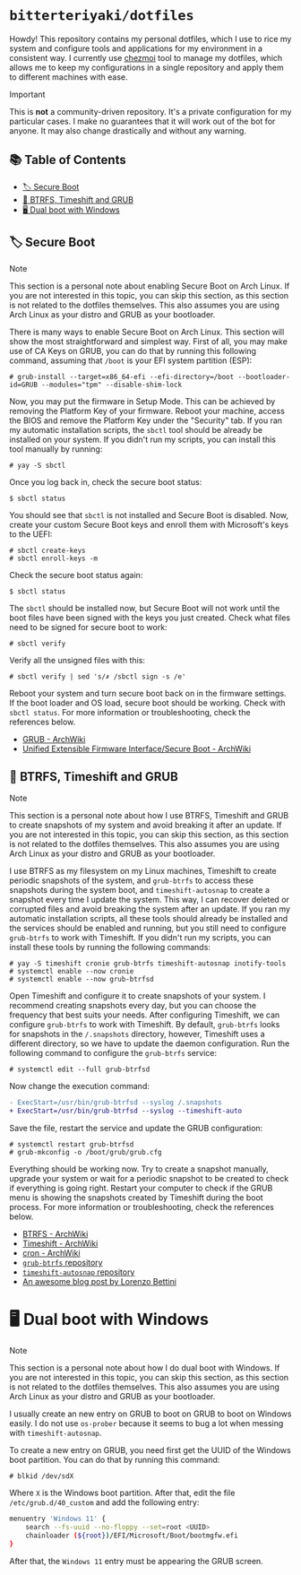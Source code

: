 # `bitterteriyaki/dotfiles`

Howdy! This repository contains my personal dotfiles, which I use to rice my
system and configure tools and applications for my environment in a consistent
way. I currently use [chezmoi](https://www.chezmoi.io) tool to manage my
dotfiles, which allows me to keep my configurations in a single repository and
apply them to different machines with ease.

> [!IMPORTANT]
> This is **not** a community-driven repository. It's a private configuration
> for my particular cases. I make no guarantees that it will work out of the
> bot for anyone. It may also change drastically and without any warning.

## 📚 Table of Contents

- [🏷 Secure Boot](#-secure-boot)
- [📼 BTRFS, Timeshift and GRUB](-btrfs-timeshift-and-grub)
- [🖥️ Dual boot with Windows](-dual-boot-with-windows)

## 🏷 Secure Boot

> [!NOTE]
> This section is a personal note about enabling Secure Boot on Arch Linux. If
> you are not interested in this topic, you can skip this section, as this
> section is not related to the dotfiles themselves. This also assumes you are
> using Arch Linux as your distro and GRUB as your bootloader.

There is many ways to enable Secure Boot on Arch Linux. This section will show
the most straightforward and simplest way. First of all, you may make use of
CA Keys on GRUB, you can do that by running this following command, assuming
that `/boot` is your EFI system partition (ESP):

```
# grub-install --target=x86_64-efi --efi-directory=/boot --bootloader-id=GRUB --modules="tpm" --disable-shim-lock
```

Now, you may put the firmware in Setup Mode. This can be achieved by removing
the Platform Key of your firmware. Reboot your machine, access the BIOS and
remove the Platform Key under the "Security" tab. If you ran my automatic
installation scripts, the `sbctl` tool should be already be installed on your
system. If you didn't run my scripts, you can install this tool manually by
running:

```
# yay -S sbctl
```

Once you log back in, check the secure boot status:

```
$ sbctl status
```

You should see that `sbctl` is not installed and Secure Boot is disabled. Now,
create your custom Secure Boot keys and enroll them with Microsoft's keys to
the UEFI:

```
# sbctl create-keys
# sbctl enroll-keys -m
```

Check the secure boot status again:

```
$ sbctl status
```

The `sbctl` should be installed now, but Secure Boot will not work until the
boot files have been signed with the keys you just created. Check what files
need to be signed for secure boot to work:

```
# sbctl verify
```

Verify all the unsigned files with this:

```
# sbctl verify | sed 's/✗ /sbctl sign -s /e'
```

Reboot your system and turn secure boot back on in the firmware settings. If
the boot loader and OS load, secure boot should be working. Check with
`sbctl status`. For more information or troubleshooting, check the references
below.

- [GRUB - ArchWiki](https://wiki.archlinux.org/title/GRUB)
- [Unified Extensible Firmware Interface/Secure Boot - ArchWiki](https://wiki.archlinux.org/title/Unified_Extensible_Firmware_Interface/Secure_Boot)

## 📼 BTRFS, Timeshift and GRUB

> [!NOTE]
> This section is a personal note about how I use BTRFS, Timeshift and GRUB to
> create snapshots of my system and avoid breaking it after an update. If you
> are not interested in this topic, you can skip this section, as this section
> is not related to the dotfiles themselves. This also assumes you are using
> Arch Linux as your distro and GRUB as your bootloader.

I use BTRFS as my filesystem on my Linux machines, Timeshift to create periodic
snapshots of the system, and `grub-btrfs` to access these snapshots during the
system boot, and `timeshift-autosnap` to create a snapshot every time I update
the system. This way, I can recover deleted or corrupted files and avoid
breaking the system after an update. If you ran my automatic installation
scripts, all these tools should already be installed and the services should be
enabled and running, but you still need to configure `grub-btrfs` to work with
Timeshift. If you didn't run my scripts, you can install these tools by running
the following commands:

```
# yay -S timeshift cronie grub-btrfs timeshift-autosnap inotify-tools
# systemctl enable --now cronie
# systemctl enable --now grub-btrfsd
```

Open Timeshift and configure it to create snapshots of your system. I recommend
creating snapshots every day, but you can choose the frequency that best suits
your needs. After configuring Timeshift, we can configure `grub-btrfs` to work
with Timeshift. By default, `grub-btrfs` looks for snapshots in the
`/.snapshots` directory, however, Timeshift uses a different directory, so we
have to update the daemon configuration. Run the following command to configure
the `grub-btrfs` service:

```
# systemctl edit --full grub-btrfsd
```

Now change the execution command:

```diff
- ExecStart=/usr/bin/grub-btrfsd --syslog /.snapshots
+ ExecStart=/usr/bin/grub-btrfsd --syslog --timeshift-auto
```

Save the file, restart the service and update the GRUB configuration:

```
# systemctl restart grub-btrfsd 
# grub-mkconfig -o /boot/grub/grub.cfg
```

Everything should be working now. Try to create a snapshot manually, upgrade
your system or wait for a periodic snapshot to be created to check if
everything is going right. Restart your computer to check if the GRUB menu is
showing the snapshots created by Timeshift during the boot process. For more
information or troubleshooting, check the references below.

- [BTRFS - ArchWiki](https://wiki.archlinux.org/title/btrfs)
- [Timeshift - ArchWiki](https://wiki.archlinux.org/title/timeshift)
- [cron - ArchWiki](https://wiki.archlinux.org/title/cron)
- [`grub-btrfs` repository](https://github.com/Antynea/grub-btrfs)
- [`timeshift-autosnap` repository](https://gitlab.com/gobonja/timeshift-autosnap)
- [An awesome blog post by Lorenzo Bettini](https://www.lorenzobettini.it/2022/07/timeshift-and-grub-btrfs-in-linux-arch/)

# 🖥️ Dual boot with Windows

> [!NOTE]
> This section is a personal note about how I do dual boot with Windows. If you
> are not interested in this topic, you can skip this section, as this section
> is not related to the dotfiles themselves. This also assumes you are using
> Arch Linux as your distro and GRUB as your bootloader.

I usually create an new entry on GRUB to boot on GRUB to boot on Windows
easily. I do not use `os-prober` because it seems to bug a lot when messing
with `timeshift-autosnap`.

To create a new entry on GRUB, you need first get the UUID of the Windows
boot partition. You can do that by running this command:

```
# blkid /dev/sdX
```

Where `X` is the Windows boot partition. After that, edit the file
`/etc/grub.d/40_custom` and add the following entry:

```sh
menuentry 'Windows 11' {
    search --fs-uuid --no-floppy --set=root <UUID>
    chainloader (${root})/EFI/Microsoft/Boot/bootmgfw.efi
}
```

After that, the `Windows 11` entry must be appearing the GRUB screen.
